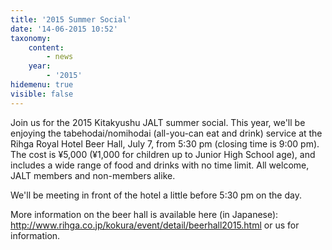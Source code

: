 ```yaml
---
title: '2015 Summer Social'
date: '14-06-2015 10:52'
taxonomy:
    content:
        - news
    year:
        - '2015'
hidemenu: true
visible: false
---
```


Join us for the 2015 Kitakyushu JALT summer social. This year, we'll be enjoying the tabehodai/nomihodai (all-you-can eat and drink) service at the Rihga Royal Hotel Beer Hall, July 7, from 5:30 pm (closing time is 9:00 pm). The cost is ¥5,000 (¥1,000 for children up to Junior High School age), and includes a wide range of food and drinks with no time limit. All welcome, JALT members and non-members alike.

We'll be meeting in front of the hotel a little before 5:30 pm on the day.

More information on the beer hall is available here (in Japanese): http://www.rihga.co.jp/kokura/event/detail/beerhall2015.html or us for information.
